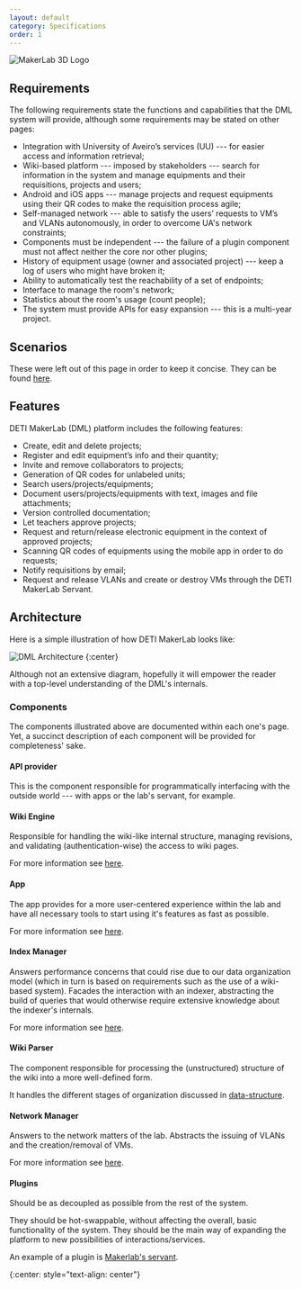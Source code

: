 ```yaml
---
layout: default
category: Specifications
order: 1
---
```


![MakerLab 3D Logo](https://firebasestorage.googleapis.com/v0/b/makerlab-b9b8c.appspot.com/o/IMG_20170614_195527.jpg?alt=media&token=555809ac-e4e4-4cc2-985e-074ba8724e11)

## Requirements

The following requirements state the functions and capabilities that the DML
system will provide, although some requirements may be stated on other pages:
* Integration with University of Aveiro’s services (UU) --- for easier access
  and information retrieval;
* Wiki-based platform --- imposed by stakeholders --- search for information in
the system and manage equipments and their requisitions, projects and users;
* Android and iOS apps --- manage projects and request equipments using their QR
codes to make the requisition process agile;
* Self-managed network --- able to satisfy the users’ requests to VM’s and
  VLANs autonomously, in order to overcome UA's network constraints;
* Components must be independent --- the failure of a plugin component must
not affect neither the core nor other plugins;
* History of equipment usage (owner and associated project) --- keep a log of
  users who might have broken it;
* Ability to automatically test the reachability of a set of endpoints;
* Interface to manage the room's network;
* Statistics about the room's usage (count people);
* The system must provide APIs for easy expansion --- this is a multi-year
project.

## Scenarios

These were left out of this page in order to keep it concise. They can be
found [here](/specification/scenarios/).

## Features

DETI MakerLab (DML) platform includes the following features:

* Create, edit and delete projects;
* Register and edit equipment’s info and their quantity;
* Invite and remove collaborators to projects;
* Generation of QR codes for unlabeled units;
* Search users/projects/equipments;
* Document users/projects/equipments with text, images and file attachments;
* Version controlled documentation;
* Let teachers approve projects;
* Request and return/release electronic equipment in the context of approved projects;
* Scanning QR codes of equipments using the mobile app in order to do requests;
* Notify requisitions by email;
* Request and release VLANs and create or destroy VMs through the DETI MakerLab Servant.

## Architecture

Here is a simple illustration of how DETI MakerLab looks like:

![DML Architecture](https://firebasestorage.googleapis.com/v0/b/makerlab-b9b8c.appspot.com/o/Architecture.png?alt=media&token=4fe547e4-ce7c-4458-a2b1-dda5ee212d47)
{:center}

Although not an extensive diagram, hopefully it will empower the reader with a
top-level understanding of the DML's internals.

### Components

The components illustrated above are documented within each one's page. Yet,
a succinct description of each component will be provided for completeness'
sake.

#### API provider

This is the component responsible for programmatically interfacing with the
outside world --- with apps or the lab's servant, for example.

#### Wiki Engine

Responsible for handling the wiki-like internal structure, managing revisions,
and validating (authentication-wise) the access to wiki pages.

For more information see [here](/specification/wiki/).

#### App

The app provides for a more user-centered experience within the lab and have 
all necessary tools to start using it's features as fast as possible.

For more information see [here](/specification/mobile-app/).

#### Index Manager

Answers performance concerns that could rise due to our data organization
model (which in turn is based on requirements such as the use of a wiki-based
system). Facades the interaction with an indexer, abstracting the build of
queries that would otherwise require extensive knowledge about the indexer's
internals.

For more information see [here](/specification/indexer/).

#### Wiki Parser

The component responsible for processing the (unstructured) structure of the
wiki into a more well-defined form.

It handles the different stages of organization discussed in
[data-structure](/developer/data-structure/).

#### Network Manager

Answers to the network matters of the lab. Abstracts the issuing of
VLANs and the creation/removal of VMs.

For more information see [here](/specification/network-manager/).

#### Plugins

Should be as decoupled as possible from the rest of the system.

They should be hot-swappable, without affecting the overall, basic
functionality of the system. They should be the main way of expanding the
platform to new possibilities of interactions/services.

An example of a plugin is [Makerlab's servant](/specification/servant/).

<!-- -->
{:center: style="text-align: center"}
